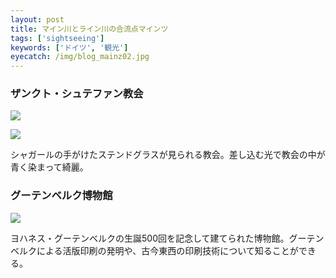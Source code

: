 ```yaml
---
layout: post
title: マイン川とライン川の合流点マインツ
tags: ['sightseeing']
keywords: ['ドイツ', '観光']
eyecatch: /img/blog_mainz02.jpg
---
```


### ザンクト・シュテファン教会

![ ](/img/blog_mainz01.jpg)

![ ](/img/blog_mainz02.jpg)

シャガールの手がけたステンドグラスが見られる教会。差し込む光で教会の中が青く染まって綺麗。

### グーテンベルク博物館

![ ](/img/blog_mainz03.jpg)

ヨハネス・グーテンベルクの生誕500回を記念して建てられた博物館。グーテンベルクによる活版印刷の発明や、古今東西の印刷技術について知ることができる。